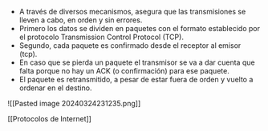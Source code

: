 - A través de diversos mecanismos, asegura que las transmisiones se lleven a cabo, en orden y sin errores.
- Primero los datos se dividen en paquetes con el formato establecido por el protocolo Transmission Control Protocol (TCP).
- Segundo, cada paquete es confirmado desde el receptor al emisor (tcp).
- En caso que se pierda un paquete el transmisor se va a dar cuenta que falta porque no hay un ACK (o confirmación) para ese paquete.
- El paquete es retransmitido, a pesar de estar fuera de orden y vuelto a ordenar en el destino.

![[Pasted image 20240324231235.png]]

[[Protocolos de Internet]]